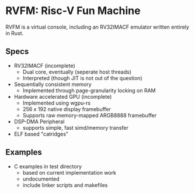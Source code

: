 # RVFM: Risc-V Fun Machine

RVFM is a virtual console, including an RV32IMACF emulator written entirely in Rust.

## Specs
- RV32IMACF (incomplete)
  - Dual core, eventually (seperate host threads)
  - Interpreted (though JIT is not out of the question)
- Sequentially consistent memory
  - Implemented through page-granularity locking on RAM
- Hardware accelerated GPU (incomplete)
  - Implemented using wgpu-rs
  - 256 x 192 native display framebuffer
  - Supports raw memory-mapped ARGB8888 framebuffer
- DSP-DMA Peripheral
  - supports simple, fast simd/memory transfer
- ELF based "catridges"
  
## Examples
- C examples in test directory
  - based on current implementation work
  - undocumented
  - include linker scripts and makefiles
